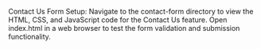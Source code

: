 Contact Us Form Setup:
Navigate to the contact-form directory to view the HTML, CSS, and JavaScript code for the Contact Us feature. Open index.html in a web browser to test the form validation and submission functionality.

